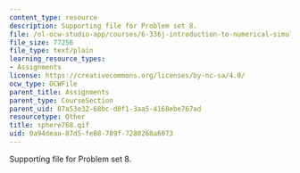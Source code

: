 ```yaml
---
content_type: resource
description: Supporting file for Problem set 8.
file: /ol-ocw-studio-app/courses/6-336j-introduction-to-numerical-simulation-sma-5211-fall-2003/0a94deaa87d5fe08789f7280268a6073_sphere768.qif
file_size: 77256
file_type: text/plain
learning_resource_types:
- Assignments
license: https://creativecommons.org/licenses/by-nc-sa/4.0/
ocw_type: OCWFile
parent_title: Assignments
parent_type: CourseSection
parent_uid: 07a53e32-68bc-d0f1-3aa5-4168ebe767ad
resourcetype: Other
title: sphere768.qif
uid: 0a94deaa-87d5-fe08-789f-7280268a6073
---
```

Supporting file for Problem set 8.